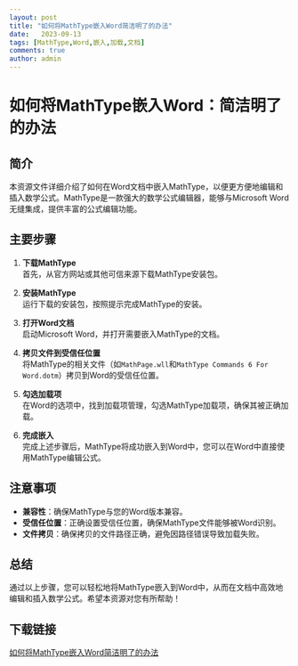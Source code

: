 ```yaml
---
layout: post
title: "如何将MathType嵌入Word简洁明了的办法"
date:   2023-09-13
tags: [MathType,Word,嵌入,加载,文档]
comments: true
author: admin
---
```

# 如何将MathType嵌入Word：简洁明了的办法

## 简介
本资源文件详细介绍了如何在Word文档中嵌入MathType，以便更方便地编辑和插入数学公式。MathType是一款强大的数学公式编辑器，能够与Microsoft Word无缝集成，提供丰富的公式编辑功能。

## 主要步骤
1. **下载MathType**  
   首先，从官方网站或其他可信来源下载MathType安装包。

2. **安装MathType**  
   运行下载的安装包，按照提示完成MathType的安装。

3. **打开Word文档**  
   启动Microsoft Word，并打开需要嵌入MathType的文档。

4. **拷贝文件到受信任位置**  
   将MathType的相关文件（如`MathPage.wll`和`MathType Commands 6 For Word.dotm`）拷贝到Word的受信任位置。

5. **勾选加载项**  
   在Word的选项中，找到加载项管理，勾选MathType加载项，确保其被正确加载。

6. **完成嵌入**  
   完成上述步骤后，MathType将成功嵌入到Word中，您可以在Word中直接使用MathType编辑公式。

## 注意事项
- **兼容性**：确保MathType与您的Word版本兼容。
- **受信任位置**：正确设置受信任位置，确保MathType文件能够被Word识别。
- **文件拷贝**：确保拷贝的文件路径正确，避免因路径错误导致加载失败。

## 总结
通过以上步骤，您可以轻松地将MathType嵌入到Word中，从而在文档中高效地编辑和插入数学公式。希望本资源对您有所帮助！

## 下载链接

[如何将MathType嵌入Word简洁明了的办法](https://pan.quark.cn/s/d4f8f7778f28)